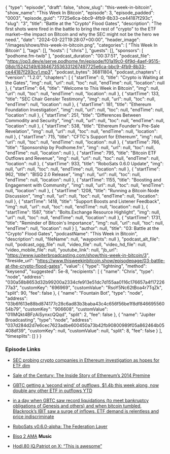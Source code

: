 {
  "type": "episode",
  "draft": false,
  "show_slug": "this-week-in-bitcoin",
  "show_name": "This Week In Bitcoin",
  "episode": 3,
  "episode_padded": "0003",
  "episode_guid": "7725e6ca-bbc9-4fb9-8b33-ce44187f293c",
  "slug": "3",
  "title": "Battle at the \"Crypto\" Flood Gates",
  "description": "The first shots were fired in the battle to bring the rest of \"crypto\" to the ETF market—the impact on Bitcoin and why the SEC might not be the hero we need.",
  "date": "2024-03-22T19:28:07+00:00",
  "header_image": "/images/shows/this-week-in-bitcoin.png",
  "categories": [
    "This Week In Bitcoin"
  ],
  "tags": [],
  "hosts": [
    "chris"
  ],
  "guests": [],
  "sponsors": [
    "podhome.fm-twib"
  ],
  "podcast_duration": "00:37:51",
  "podcast_file": "https://op3.dev/e/serve.podhome.fm/episode/f01a19c0-6f9d-4aef-9515-08dc15242149/6384673536331267497725e6ca-bbc9-4fb9-8b33-ce44187f293cv1.mp3",
  "podcast_bytes": 36811804,
  "podcast_chapters": {
    "version": "1.2.0",
    "chapters": [
      {
        "startTime": 0,
        "title": "Crypto is Waiting at the Gates",
        "img": null,
        "url": null,
        "toc": null,
        "endTime": null,
        "location": null
      },
      {
        "startTime": 64,
        "title": "Welcome to This Week in Bitcoin",
        "img": null,
        "url": null,
        "toc": null,
        "endTime": null,
        "location": null
      },
      {
        "startTime": 133,
        "title": "SEC Chair Gensler Testimony",
        "img": null,
        "url": null,
        "toc": null,
        "endTime": null,
        "location": null
      },
      {
        "startTime": 181,
        "title": "Ethereum Foundation Investigation",
        "img": null,
        "url": null,
        "toc": null,
        "endTime": null,
        "location": null
      },
      {
        "startTime": 251,
        "title": "Differences Between Commodity and Security",
        "img": null,
        "url": null,
        "toc": null,
        "endTime": null,
        "location": null
      },
      {
        "startTime": 538,
        "title": "Ethereum Founder's Pre-Sale Revelation",
        "img": null,
        "url": null,
        "toc": null,
        "endTime": null,
        "location": null
      },
      {
        "startTime": 715,
        "title": "CFTC's Support for Ethereum",
        "img": null,
        "url": null,
        "toc": null,
        "endTime": null,
        "location": null
      },
      {
        "startTime": 766,
        "title": "Sponsorship by Podhome.fm",
        "img": null,
        "url": null,
        "toc": null,
        "endTime": null,
        "location": null
      },
      {
        "startTime": 795,
        "title": "Bitcoin ETF Outflows and Revenue",
        "img": null,
        "url": null,
        "toc": null,
        "endTime": null,
        "location": null
      },
      {
        "startTime": 933,
        "title": "RoboSats 0.6.0 Update",
        "img": null,
        "url": null,
        "toc": null,
        "endTime": null,
        "location": null
      },
      {
        "startTime": 962,
        "title": "BISQ 2.0 Release",
        "img": null,
        "url": null,
        "toc": null,
        "endTime": null,
        "location": null
      },
      {
        "startTime": 1155,
        "title": "Boosting and Engagement with Community",
        "img": null,
        "url": null,
        "toc": null,
        "endTime": null,
        "location": null
      },
      {
        "startTime": 1208,
        "title": "Running a Bitcoin Node Discussion",
        "img": null,
        "url": null,
        "toc": null,
        "endTime": null,
        "location": null
      },
      {
        "startTime": 1418,
        "title": "Support Boosts and Listener Feedback",
        "img": null,
        "url": null,
        "toc": null,
        "endTime": null,
        "location": null
      },
      {
        "startTime": 1587,
        "title": "Bolts.Exchange Resource Highlight",
        "img": null,
        "url": null,
        "toc": null,
        "endTime": null,
        "location": null
      },
      {
        "startTime": 1731,
        "title": "Reminder of Bitcoin's Importance",
        "img": null,
        "url": null,
        "toc": null,
        "endTime": null,
        "location": null
      }
    ],
    "author": null,
    "title": "03: Battle at the \"Crypto\" Flood Gates",
    "podcastName": "This Week in Bitcoin",
    "description": null,
    "fileName": null,
    "waypoints": null
  },
  "podcast_alt_file": null,
  "podcast_ogg_file": null,
  "video_file": null,
  "video_hd_file": null,
  "video_mobile_file": null,
  "youtube_link": null,
  "jb_url": "https://www.jupiterbroadcasting.com/show/this-week-in-bitcoin/3",
  "fireside_url": "https://www.thisweekinbitcoin.show/episodepage/03-battle-at-the-crypto-flood-gates",
  "value": {
    "type": "lightning",
    "method": "keysend",
    "suggested": 5e-8,
    "recipients": [
      {
        "name": "Chris",
        "type": "node",
        "address": "030a58b8653d32b99200a2334cfe913e51dc7d155aa0116c176657a4f1722677a3",
        "customKey": "696969",
        "customValue": "RsoY5Nc62tBoa4r7TqZk",
        "split": 90,
        "fee": false
      },
      {
        "name": "Fountain Bot",
        "type": "node",
        "address": "03b6f613e88bd874177c28c6ad83b3baba43c4c656f56be1f8df84669556054b79",
        "customKey": "906608",
        "customValue": "01IMQkt4BFzAiSynxcQQqd",
        "split": 2,
        "fee": false
      },
      {
        "name": "Jupiter Broadcasting",
        "type": "node",
        "address": "037d284d2d7e6cec7623adbe600450a73b42fb90800989f05a862464b05408df39",
        "customKey": null,
        "customValue": null,
        "split": 8,
        "fee": false
      }
    ],
    "timesplits": []
  }
}


### Episode Links

* [SEC probing crypto companies in Ethereum investigation as hopes for ETF dim ](https://fortune.com/crypto/2024/03/20/sec-gary-gensler-ethereum-security-commodity-crypto-foundation/?s=09)
* [Sale of the Century: The Inside Story of Ethereum’s 2014 Premine ](https://www.coindesk.com/markets/2020/07/11/sale-of-the-century-the-inside-story-of-ethereums-2014-premine/)
* [GBTC getting a ‘second wind’ of outflows, $1.4b this week along, now double any other ETF in outflows YTD](https://twitter.com/EricBalchunas/status/1770793028631888207)
* [in a day when GBTC saw record liquidations (to meet bankruptcy obligations of Genesis and others) and when bitcoin tumbled, Blackrock’s IBIT saw a surge of inflows. ETF demand is relentless and price indiscriminate](https://twitter.com/zerohedge/status/1770055737462440294)
* [RoboSats v0.6.0-alpha: The Federation Layer](https://www.nobsbitcoin.com/robosats-v0-6-0-alpha/)
* [Bisq 2 AMA](https://stacker.news/items/469058)
**Music**

* [Hodl.80 IQ.Patriot on X: “This is awesome”](https://twitter.com/The_BTC_Patriot/status/1767979823782048039)


